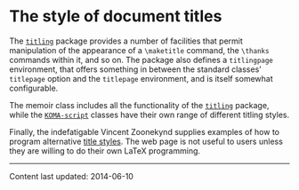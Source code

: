 # The style of document titles

The [`titling`](http://ctan.org/pkg/titling) package provides a number of facilities that
permit manipulation of the appearance of a `\maketitle` command, the
`\thanks` commands within it, and so on.  The package also defines a
`titlingpage` environment, that offers something in between the
standard classes' `titlepage` option and the `titlepage`
environment, and is itself somewhat configurable.

The memoir class includes all the functionality of the
[`titling`](http://ctan.org/pkg/titling) package, while the [`KOMA-script`](http://ctan.org/pkg/KOMA-script) classes have
their own range of different titling styles.

Finally, the indefatigable Vincent Zoonekynd supplies examples of how
to program alternative 
[title styles](http://zoonek.free.fr/LaTeX/LaTeX_samples_title/0.html).
The web page is not useful to users unless they are willing to do
their own LaTeX programming.


----

Content last updated: 2014-06-10
